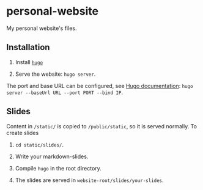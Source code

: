 # personal-website

My personal website's files.

## Installation

1. Install [`hugo`](https://gohugo.io/)

2. Serve the website: `hugo server`.

The port and base URL can be configured, see [Hugo
documentation](https://gohugo.io/commands/hugo_server/): `hugo server --baseUrl URL --port PORT --bind IP`.

## Slides

Content in `/static/` is copied to `/public/static`, so it is served normally.
To create slides

1. `cd static/slides/`.

2. Write your markdown-slides.

3. Compile `hugo` in the root directory.

4. The slides are served in `website-root/slides/your-slides`.
